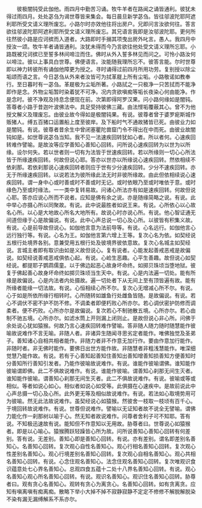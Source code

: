 <!-- { "loadSidebar": true } -->
　　彼极闇钝受此伽他。雨四月中勤苦习诵。牧牛羊者在路闻之诵皆通利。彼犹未得过雨四月。处处苾刍为谒世尊皆来集会。每日晨旦新学苾刍。皆往邬波陀耶阿遮利耶所受文请义理所废忘。小路尔时亦效他往将出房户。兄即问言汝欲何往。答言欲往邬波陀耶阿遮利耶所受文请义理所废忘。其兄语言我即是汝邬波陀耶。更何所往然彼小路是应诃摈而入道者。大路即时手搦其项曳出房外叱言。愚人。我四月中授汝一颂。牧牛羊者诵皆通利。汝犹未得而今乃言欲往他处受文请义理所忘耶。小路既被兄诃摈已至誓多林间啼泣而住。佛时从外入誓多林见而问之。可怜小路汝何以啼泣。彼以上事具白世尊。佛便语言。汝能随我理所忘不。彼答言能。尔时世尊即以神力转彼所有诵伽他障更为授之。寻时诵得过前四月所用功劳。复别授以除尘垢颂而语之言。今日苾刍从外来者汝皆可为拭革屣上所有尘垢。小路敬诺如教奉行。至日暮时有一苾刍。革屣极为尘垢所著。小路拭之一只极净一只苦拭而不能净即作是念。外物尘垢暂时染着犹不可净。况内贪欲嗔痴等垢长夜染心何由能净。作是念时。彼不净观及持息念便现在前。次第即得阿罗汉果。问小路何缘如是闇钝。答尊者小路于昔迦叶波佛法中。具足受持彼佛三藏。由法悭垢覆蔽其心。曾不为他授文解义及理废忘。由彼业故今得如是极闇钝果。有说。彼尊者曾于婆罗痆斯城作贩猪人。缚五百猪口运置船上度至彼岸。及下船时气不通故猪皆已死。由彼业力如是闇钝。有说。彼尊者昔余生中曾闭塞瞿陀兽窟门令不得出在中而死。由彼业故闇钝如是。如世尊说苾刍当知。我不见一法速疾回转犹如心者。所以者何。心速疾回转难作譬喻。是故汝等应学善知心善知心回转。问所说心速疾回转为以世为以所缘。设尔何失。若以世者则一切有为法皆于世速疾回转。若以所缘则一切心心所法皆于所缘速疾回转。何故但说心耶。答亦以世亦以所缘说心速疾回转。然依相续不依刹那。若依刹那说心速疾回转者则应于世有少分速疾回转。少分不速疾回转。亦无于所缘速疾回转。以说若法为彼所缘此法无时非彼所缘故。由此但依相续说心速疾回转。谓一身中心或时善或时不善或时无记。或时依眼乃至或时唯依于意。或时缘色乃至或时缘法。一一类中复转易故。问诸心所法亦有如是速疾回转。何故但说心耶。答亦应说心所而不说者。应知是佛有余之说。亦是随缘简略之说。有说。此中举心亦摄心所以同聚故。有说。此中说最胜者如说王来。有说。心所依心以心故名心所。以心是大地故心所名大地所有。故说心时亦说心所。有说。他心智证通无间道但缘于心是故偏说。有说。此中心声总说一切心及心所。以彼皆有积集义故。有说。心是前导故但说心。如伽他言意为法前导等。有说。心名远行。如伽他言心远行独行等。有说。心名为王。如伽他言第六增上王等。复次心名为依。如契经说五根行处境界各别。意兼受用五根行处及彼境界彼依意故。复次心名城主如契经说。言城主者即有取识由如是义故但说心。复有说者。心能发起善戒恶戒是故偏说。如契经说善戒恶戒俱依心起。有说。心崄生恶趣。心平生善趣。故但说心如契经说。都提耶子鹦鹉儒童。以于佛边起恶心故身坏命终。如掷贝珠顷当堕地狱。彼复于佛起善心故身坏命终如掷贝珠顷当生天中。有说。心是内法遍一切处。能有所缘是故偏说。心是内法者内处摄故。遍一切处者下从无间上至有顶皆遍有故。能有所缘者能缘一切法故。有说。心恒相续心所不尔。复次心无增减心所不尔。有说。心于如是所依所缘行相转时。心所随转如雄鱼行处雌鱼皆随。是故偏说。有说。若心不调伏不密不护不防不修。不调柔者即便朽败心所亦尔。若心调伏密护防修而调柔者。便不朽败。心所亦尔是故偏说。复次若心不制驰散五境。心所亦尔。若心由制不驰五境。心所亦尔。如滤水筒上开则漏上闭则止。是故但说心非心所。问佛于余处说心犹如猿猴。何故乃言心速疾回转难作譬喻。答非随人随力随时随慧能作彼喻故说难作不言无喻。非随人者。非诸异生随闻寻思劣定者能作。唯佛独觉及圣弟子。善知诸心自相共相者能作。非随力者非不作意无加行作。要由作意加行能作。非随时者。非无佛时能作。要佛日出世方能作故。非随慧者非粗浅慧能作。唯深细觉慧乃能作故。有说。若有于心善知起善知住善知出善知增善知损善知方便善知时分善知所行善知引发者。乃能作彼喻故说难作。有说。谁能作彼喻谓佛。谁知能作彼喻谓即佛。此二不俱故说难作。有说。谁能作彼喻。谓善知心刹那无间生灭者。谁知能作彼喻。谓善知心刹那无间生灭者。此二不俱故说难作。有说。彼喻或等或相似。等者如说心如心。相似者如说心如受等。此俱摄在心速疾中。是故前说此中心声总摄一切心及心所。此外更无等及相似故说难作。有说。若法如心取境势用可为彼喻。然无此法故说难作。虽契经说心如猿猴。然彼舍一枝取一枝顷有百千心。于境回转故说难作。有说。世尊但说难作。譬喻以无证知者故不说全无譬喻。谓佛力能化作一刹那树以喻于心。然无知者故说难作。问尊者舍利子可不知耶。答有说。不知极迅速故有说。能知但不作意知以无用故。胁尊者曰。世尊说心如猿猴者。即是以心喻心。猿猴腾跃轻躁皆心所为故。问所说善知心善知心回转有何差别。答有说。无差别。善知心即是善知心回转。有说。亦有差别。谓名即差别名善知心。名善知心回转。复次观心自性名善知心。观心行相名善知心回转。复次观心性差别名善知心。观心行境差别名善知心回转。复次观心自相名善知心。观心共相名善知心回转。有说。心念住观名善知心。法念住观名善知心回转。复次唯观识食识蕴意处七心界名善知心。总观四食五蕴十二处十八界名善知心回转。有说。观心名善知心观心所名善知心回转。有说。观识名善知心。观识住名善知心回转。胁尊者曰。观有贪心名善知心。观转有贪心为离贪心。名善知心回转。如有贪离贪。应知有嗔离嗔有痴离痴。散略下举小大掉不掉不寂静寂静不定定不修修不解脱解脱染不染有漏无漏缚解系不系亦尔。
